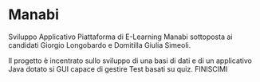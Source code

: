 # Manabi
Sviluppo Applicativo Piattaforma di E-Learning Manabi sottoposta ai candidati Giorgio Longobardo e Domitilla Giulia Simeoli.


Il progetto è incentrato sullo sviluppo di una basi di dati e di un applicativo Java dotato si GUI capace di gestire Test basati su quiz. FINISCIMI
                                                                                                                                                   
